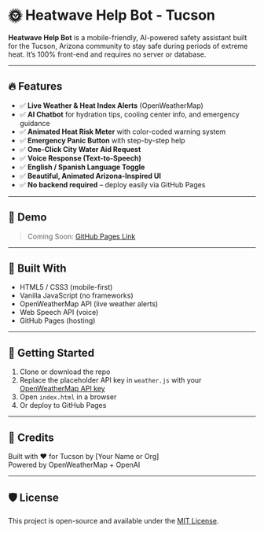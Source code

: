 # 🌞 Heatwave Help Bot - Tucson

**Heatwave Help Bot** is a mobile-friendly, AI-powered safety assistant built for the Tucson, Arizona community to stay safe during periods of extreme heat. It’s 100% front-end and requires no server or database.

---

## 🔥 Features

- ✅ **Live Weather & Heat Index Alerts** (OpenWeatherMap)
- ✅ **AI Chatbot** for hydration tips, cooling center info, and emergency guidance
- ✅ **Animated Heat Risk Meter** with color-coded warning system
- ✅ **Emergency Panic Button** with step-by-step help
- ✅ **One-Click City Water Aid Request**
- ✅ **Voice Response (Text-to-Speech)**
- ✅ **English / Spanish Language Toggle**
- ✅ **Beautiful, Animated Arizona-Inspired UI**
- ✅ **No backend required** – deploy easily via GitHub Pages

---

## 📱 Demo

> Coming Soon: [GitHub Pages Link](https://yourusername.github.io/heatwave-help-bot)

---

## 🧰 Built With

- HTML5 / CSS3 (mobile-first)
- Vanilla JavaScript (no frameworks)
- OpenWeatherMap API (live weather alerts)
- Web Speech API (voice)
- GitHub Pages (hosting)

---

## 🚀 Getting Started

1. Clone or download the repo
2. Replace the placeholder API key in `weather.js` with your [OpenWeatherMap API key](https://openweathermap.org/)
3. Open `index.html` in a browser
4. Or deploy to GitHub Pages

---

## 🙌 Credits

Built with ❤️ for Tucson by [Your Name or Org]  
Powered by OpenWeatherMap + OpenAI

---

## 🛡️ License

This project is open-source and available under the [MIT License](LICENSE).
